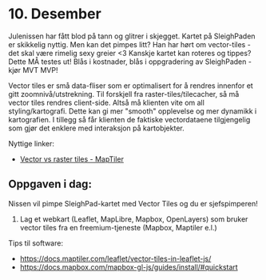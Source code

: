 # 10. Desember
Julenissen har fått blod på tann og glitrer i skjegget. Kartet på SleighPaden er skikkelig nyttig. Men kan det pimpes litt? Han har hørt om vector-tiles - det skal være rimelig sexy greier <3 Kanskje kartet kan roteres og tippes? Dette MÅ testes ut! Blås i kostnader, blås i oppgradering av SleighPaden - kjør MVT MVP!

Vector tiles er små data-fliser som er optimalisert for å rendres innenfor et gitt zoomnivå/utstrekning. Til forskjell fra raster-tiles/tilecacher, så må vector tiles rendres client-side. Altså må klienten vite om all styling/kartografi. Dette kan gi mer "smooth" opplevelse og mer dynamikk i kartografien. I tillegg så får klienten de faktiske vectordataene tilgjengelig som gjør det enklere med interaksjon på kartobjekter.

Nyttige linker:
* [Vector vs raster tiles - MapTiler](https://documentation.maptiler.com/hc/en-us/articles/4411234458385-Raster-vs-Vector-Map-Tiles-What-Is-the-Difference-Between-the-Two-Data-Types)

Oppgaven i dag:
---------------
Nissen vil pimpe SleighPad-kartet med Vector Tiles og du er sjefspimperen!
1. Lag et webkart (Leaflet, MapLibre, Mapbox, OpenLayers) som bruker vector tiles fra en freemium-tjeneste (Mapbox, Maptiler e.l.)



Tips til software:
* https://docs.maptiler.com/leaflet/vector-tiles-in-leaflet-js/
* https://docs.mapbox.com/mapbox-gl-js/guides/install/#quickstart
